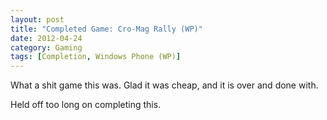 ```yaml
---
layout: post
title: "Completed Game: Cro-Mag Rally (WP)"
date: 2012-04-24
category: Gaming
tags: [Completion, Windows Phone (WP)]
---
```


What a shit game this was. Glad it was cheap, and it is over and done with.

Held off too long on completing this.